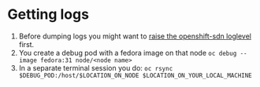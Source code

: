 # Getting logs
1. Before dumping logs you might want to [raise the openshift-sdn loglevel](https://access.redhat.com/solutions/5311361) first. 
2. You create a debug pod with a fedora image on that node `oc debug --image fedora:31 node/<node name>`
3. In a separate terminal session you do: `oc rsync $DEBUG_POD:/host/$LOCATION_ON_NODE $LOCATION_ON_YOUR_LOCAL_MACHINE`
